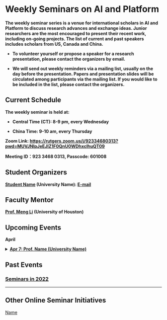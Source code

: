 # Weekly Seminars on AI and Platform

<b>The weekly seminar series is a venue for international scholars in AI and Platform to discuss research advances and exchange ideas. Junior researchers are the most encouraged to present their recent work, including on-going projects. The list of current and past speakers includes scholars from US, Canada and China. </b>

* <b>To volunteer yourself or propose a speaker for a research presentation, please contact the organizers by email. </b>

* <b>We will send out weekly reminders via a mailing list, usually on the day before the presentation. Papers and presentation slides will be circulated among participants via the mailing list. If you would like to be included in the list, please contact the organizers.</b>

## Current Schedule
<b> The weekly seminar is held at: </b>

* <b> Central Time (CT): 8-9 pm, every Wednesday </b>

* <b> China Time: 9-10 am, every Thursday </b>

<b> Zoom Link: <a href="https://rutgers.zoom.us/j/92334680313?pwd=MUVJNlpJeEJIZ1F0QnU0WDhxclhuQT09">https://rutgers.zoom.us/j/92334680313?pwd=MUVJNlpJeEJIZ1F0QnU0WDhxclhuQT09</a> </b>

<b> Meeting ID：923 3468 0313, Passcode: 601008 </b>

## Student Organizers

<b>[Student Name](https://liyuan-lin.github.io/Liyuan/) (University Name):
<a href="mailto:l89lin@uwaterloo.ca">E-mail</a></b>

<!-- <b>[Student name](https://liyuan-lin.github.io/Liyuan/) (University of Waterloo):
<a href="mailto:l89lin@uwaterloo.ca">l89lin@uwaterloo.ca</a></b> -->


## Faculty Mentor
<b>[Prof. Meng Li](http://mengli.us) (University of Houston) </b>


## Upcoming Events
<body>

<b>April</b>
<details>
      <summary><u><b>Apr 7: Prof. Name (University Name)</b></u></summary>
        <ol>
          <blockquote>
            <p><b> Title: TBD </b></p>
            <p><b> Speaker: <a href="https://sites.google.com/view/pengliushomepage/home">Name</a> (Lecturer/Assistant Professor, University of Essex) </b></p>
            <p><b> Time: 0:00am-9:00 pm CT, Apr date (Wed) </b></p>
            <p><b> Location: Online via Zoom </b></p>
            <p><b> Abstract: TBD </b></p>
          </blockquote>
        </ol>
</details>

</body>

## Past Events

### [<u>Seminars in 2022</u>](./2022.html)
<body>

</body>

<!-- ### [<u>Seminars in 2021</u>](./2021.html)

### [<u>Seminars in 2020</u>](./2020.html)

### [<u>Seminars in 2019</u>](./2019.html) -->



* * *
## Other Online Seminar Initiatives
[Name](http://www.maths.usyd.edu.au/u/munir/owars/)

